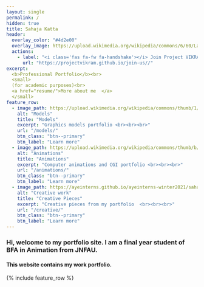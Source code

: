 ```yaml
---
layout: single
permalink: /
hidden: true
title: Sahaja Katta 
header:
  overlay_color: "#4d2e00"
  overlay_image: https://upload.wikimedia.org/wikipedia/commons/6/60/Lanature1882_praxinoscope_projection_reynaud.png
  actions:
    - label: "<i class='fas fa-fw fa-handshake'></i> Join Project VIKRAM : Change the world"
      url: "https://projectvikram.github.io/join-us//"
excerpt:
  <b>Professional Portfolio</b><br>
  <small>
  (for academic purposes)<br>
  <a href="resume/">More about me  </a>
  </small>
feature_row:
  - image_path: https://upload.wikimedia.org/wikipedia/commons/thumb/1/16/Sphere_wireframe_10deg_4r.svg/240px-Sphere_wireframe_10deg_4r.svg.png
    alt: "Models"
    title: "Models"
    excerpt: "Graphics models portfolio <br><br><br>"
    url: "/models/"
    btn_class: "btn--primary"
    btn_label: "Learn more"
  - image_path: https://upload.wikimedia.org/wikipedia/commons/thumb/b/bf/Prof._Stampfer%27s_Stroboscopische_Scheibe_No._X.gif/240px-Prof._Stampfer%27s_Stroboscopische_Scheibe_No._X.gif
    alt: "Animations"
    title: "Animations"
    excerpt: "Computer animations and CGI portfolio <br><br><br>"
    url: "/animations/"
    btn_class: "btn--primary"
    btn_label: "Learn more"
  - image_path: https://ayeinterns.github.io/ayeinterns-winter2021/sahaja/images/lamp_model.stl.png
    alt: "Creative work"
    title: "Creative Pieces"
    excerpt: "Creative pieces from my portfolio  <br><br><br>"
    url: "/creative/"
    btn_class: "btn--primary"
    btn_label: "Learn more"        
---
```


### Hi, welcome to my portfolio site. I am a final year student of BFA in Animation from JNFAU.
#### This website contains my work portfolio.


{% include feature_row %}

